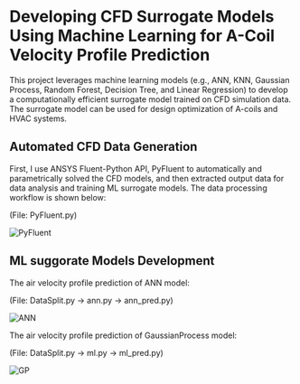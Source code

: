 # Developing CFD Surrogate Models Using Machine Learning for A-Coil Velocity Profile Prediction
This project leverages machine learning models (e.g., ANN, KNN, Gaussian Process, Random Forest, Decision Tree, and Linear Regression) to develop a computationally efficient surrogate model trained on CFD simulation data. The surrogate model can be used for design optimization of A-coils and HVAC systems.

##  Automated CFD Data Generation

First, I use ANSYS Fluent-Python API, PyFluent to automatically and parametrically solved the CFD models, and then extracted output data for data analysis and training ML surrogate models. The data processing workflow is shown below:

(File: PyFluent.py)

![PyFluent](https://github.com/PochingHsu/Acoil/assets/165426535/f490f5a3-243e-489c-8ffa-9543a6080d48)

## ML suggorate Models Development
The air velocity profile prediction of ANN model:

(File: DataSplit.py -> ann.py -> ann_pred.py)
 
![ANN](https://github.com/PochingHsu/Acoil/assets/165426535/7ee27fa2-cc4b-4f17-999d-3811acadbe17)

The air velocity profile prediction of GaussianProcess model:

(File: DataSplit.py -> ml.py -> ml_pred.py)
 
![GP](https://github.com/PochingHsu/Acoil/assets/165426535/8b564037-fcb9-4443-a989-cbf6c3d2a4e4)
